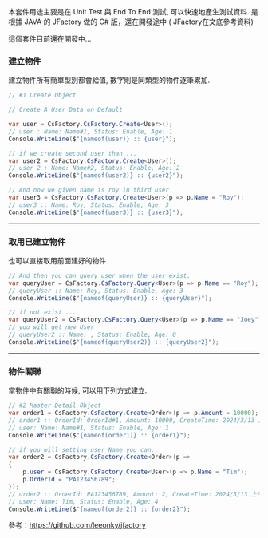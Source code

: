 本套件用途主要是在 Unit Test 與 End To End 測試, 可以快速地產生測試資料.
是根據 JAVA 的 JFactory 做的 C# 版，還在開發途中 ( JFactory在文底參考資料)

這個套件目前還在開發中...

### 建立物件

建立物件所有簡單型別都會給值, 數字則是同類型的物件逐筆累加.

```C#
// #1 Create Object

// Create A User Data on Default

var user = CsFactory.CsFactory.Create<User>();
// user : Name: Name#1, Status: Enable, Age: 1
Console.WriteLine($"{nameof(user)} :: {user}");

// if we create second user than ... 
var user2 = CsFactory.CsFactory.Create<User>();
// user 2 : Name: Name#2, Status: Enable, Age: 2
Console.WriteLine($"{nameof(user2)} :: {user2}");

// And now we given name is roy in third user
var user3 = CsFactory.CsFactory.Create<User>(p => p.Name = "Roy");
// user3 :: Name: Roy, Status: Enable, Age: 3
Console.WriteLine($"{nameof(user3)} :: {user3}");

```

---

### 取用已建立物件

也可以直接取用前面建好的物件

```C#
// And then you can query user when the user exist.
var queryUser = CsFactory.CsFactory.Query<User>(p => p.Name == "Roy");
// queryUser :: Name: Roy, Status: Enable, Age: 3
Console.WriteLine($"{nameof(queryUser)} :: {queryUser}");

// if not exist ... 
var queryUser2 = CsFactory.CsFactory.Query<User>(p => p.Name == "Joey");
// you will get new User 
// queryUser2 :: Name: , Status: Enable, Age: 0
Console.WriteLine($"{nameof(queryUser2)} :: {queryUser2}");
```
---

### 物件關聯

當物件中有關聯的時候, 可以用下列方式建立.

```C#
// #2 Master Detail Object
var order1 = CsFactory.CsFactory.Create<Order>(p => p.Amount = 10000);
// order1 :: OrderId: OrderId#1, Amount: 10000, CreateTime: 2024/3/13 上午 12:01:00,
// user: Name: Name#1, Status: Enable, Age: 1
Console.WriteLine($"{nameof(order1)} :: {order1}");

// if you will setting user Name you can.. 
var order2 = CsFactory.CsFactory.Create<Order>(p =>
{
    p.user = CsFactory.CsFactory.Create<User>(p => p.Name = "Tim");
    p.OrderId = "PA123456789";
});
// order2 :: OrderId: PA123456789, Amount: 2, CreateTime: 2024/3/13 上午 12:02:00,
// user: Name: Tim, Status: Enable, Age: 4
Console.WriteLine($"{nameof(order2)} :: {order2}");
```

參考：https://github.com/leeonky/jfactory
